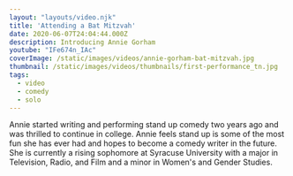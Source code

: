 ```yaml
---
layout: "layouts/video.njk"
title: 'Attending a Bat Mitzvah'
date: 2020-06-07T24:04:44.000Z
description: Introducing Annie Gorham
youtube: "IFe674n_IAc"
coverImage: /static/images/videos/annie-gorham-bat-mitzvah.jpg
thumbnail: /static/images/videos/thumbnails/first-performance_tn.jpg
tags:
  - video
  - comedy
  - solo
---
```

Annie started writing and performing stand up comedy two years ago and was thrilled to continue in college. Annie feels stand up is some of the most fun she has ever had and hopes to become a comedy writer in the future. She is currently a rising sophomore at Syracuse University with a major in Television, Radio, and Film and a minor in Women's and Gender Studies.
